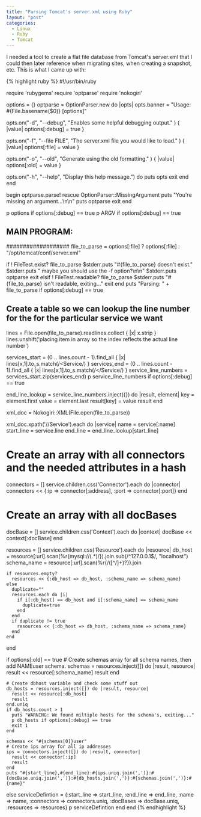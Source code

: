 ```yaml
---
title: "Parsing Tomcat's server.xml using Ruby"
layout: "post"
categories:
  - Linux
  - Ruby
  - Tomcat
---
```


I needed a tool to create a flat file database from Tomcat's server.xml that I
could then later reference when migrating sites, when creating a snapshot, etc.
This is what I came up with:

{% highlight ruby %}
#!/usr/bin/ruby

require 'rubygems'
require 'optparse'
require 'nokogiri'

options = {}
optparse = OptionParser.new do |opts|
  opts.banner = "Usage: #{File.basename($0)} [options]"

  opts.on("-d", "--debug",
    "Enables some helpful debugging output."
  ) { |value| options[:debug] = true }

  opts.on("-f", "--file FILE",
    "The server.xml file you would like to load."
  ) { |value| options[:file] = value }

  opts.on("-o", "--old",
    "Generate using the old formatting."
  ) { |value| options[:old] = value }

  opts.on("-h", "--help", "Display this help message.") do
    puts opts
    exit
  end
end

begin
  optparse.parse!
rescue OptionParser::MissingArgument
  puts "You're missing an argument...\n\n"
  puts optparse
  exit
end

p options if options[:debug] == true
p ARGV    if options[:debug] == true

## MAIN PROGRAM: ##
###################
file_to_parse = options[:file] ? options[:file] : "/opt/tomcat/conf/server.xml"

if ! FileTest.exist? file_to_parse
  $stderr.puts "#{file_to_parse} doesn't exist."
  $stderr.puts "   maybe you should use the -f option?\n\n"
  $stderr.puts optparse
  exit
elsif ! FileTest.readable? file_to_parse
  $stderr.puts "#{file_to_parse} isn't readable, exiting..."
  exit
end
puts "Parsing: " + file_to_parse if options[:debug] == true

## Create a table so we can lookup the line number for the </Service> for the particular service we want
lines = File.open(file_to_parse).readlines.collect { |x| x.strip }
lines.unshift('placing item in array so the index reflects the actual line number')

services_start = (0 .. lines.count - 1).find_all { |x| lines[x,1].to_s.match(/<Service/) }
services_end   = (0 .. lines.count - 1).find_all { |x| lines[x,1].to_s.match(/<\/Service/) }
service_line_numbers = services_start.zip(services_end)
p service_line_numbers if options[:debug] == true

end_line_lookup = service_line_numbers.inject({}) do |result, element|
  key   = element.first
  value = element.last
  result[key] = value
  result
end

xml_doc = Nokogiri::XML(File.open(file_to_parse))

xml_doc.xpath('//Service').each do |service|
  name = service[:name]
  start_line = service.line
  end_line   = end_line_lookup[start_line]

  # Create an array with all connectors and the needed attributes in a hash
  connectors = []
  service.children.css('Connector').each do |connector|
    connectors << {:ip => connector[:address], :port => connector[:port]}
  end

  # Create an array with all docBases
  docBase = []
  service.children.css('Context').each do |context|
    docBase << context[:docBase]
  end

  resources = []
  service.children.css('Resource').each do |resource|
    db_host     = resource[:url].scan(%r{mysql://(.*)/}).join.sub(/^127\.0\.0\.1$/, "localhost")
    schema_name = resource[:url].scan(%r{/([^/]+)\?}).join

    if resources.empty?
      resources << {:db_host => db_host, :schema_name => schema_name}
    else
      duplicate=""
      resources.each do |i|
        if i[:db_host] == db_host and i[:schema_name] == schema_name
          duplicate=true
        end
      end
      if duplicate != true
        resources << {:db_host => db_host, :schema_name => schema_name}
      end
    end
  end

  if options[:old] == true
    # Create schemas array for all schema names, then add NAMEuser schema.
    schemas = resources.inject([]) do |result, resource|
      result << resource[:schema_name]
      result
    end

    # Create dbhost variable and check some stuff out
    db_hosts = resources.inject([]) do |result, resource|
      result << resource[:db_host]
      result
    end.uniq
    if db_hosts.count > 1
      puts "WARNING: We found miltiple hosts for the schema's, exiting..."
      p db_hosts if options[:debug] == true
      exit 1
    end

    schemas << "#{schemas[0]}user"
    # Create ips array for all ip addresses
    ips = connectors.inject([]) do |result, connector|
      result << connector[:ip]
      result
    end
    puts "#{start_line},#{end_line}:#{ips.uniq.join(',')}:#{docBase.uniq.join(',')}:#{db_hosts.join(',')}:#{schemas.join(',')}:#{name}"
  else
    serviceDefintion = {:start_line => start_line, :end_line => end_line, :name => name, :connectors => connectors.uniq, :docBases => docBase.uniq, :resources => resources}
    p serviceDefintion
  end
end
{% endhighlight %}
